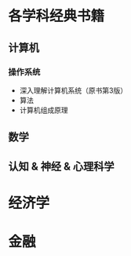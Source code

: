 # 各学科经典书籍

## 计算机
### 操作系统
- 深入理解计算机系统（原书第3版）
- 算法
- 计算机组成原理

## 数学

## 认知 & 神经 & 心理科学

# 经济学

# 金融



